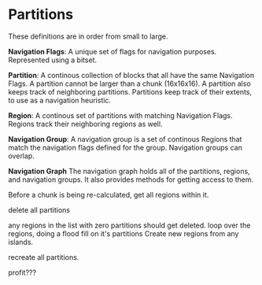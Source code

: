 # Partitions

These definitions are in order from small to large.

**Navigation Flags**:
A unique set of flags for navigation purposes. Represented using a bitset.

**Partition**:
A continous collection of blocks that all have the same Navigation Flags.
A partition cannot be larger than a chunk (16x16x16). A partition also keeps
track of neighboring partitions. Partitions keep track of their extents, to use as a navigation heuristic.

**Region**:
A continous set of partitions with matching Navigation Flags.
Regions track their neighboring regions as well.

**Navigation Group**:
A navigation group is a set of continous Regions that match the navigation flags defined for the group. Navigation groups can overlap.

**Navigation Graph**
The navigation graph holds all of the partitions, regions, and navigation groups. It also provides methods for getting access to them.


Before a chunk is being re-calculated, get all regions within it.

delete all partitions

any regions in the list with zero partitions should get deleted.
loop over the regions, doing a flood fill on it's partitions
Create new regions from any islands.

recreate all partitions.

profit???

